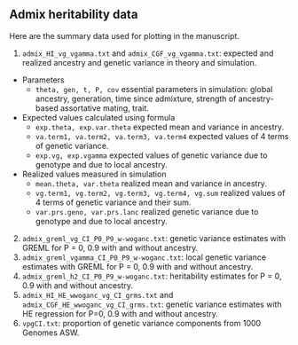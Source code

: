 ## Admix heritability data
Here are the summary data used for plotting in the manuscript.

1. ```admix_HI_vg_vgamma.txt``` and ```admix_CGF_vg_vgamma.txt```: expected and realized ancestry and genetic variance in theory and simulation.
 - Parameters
    - ```theta, gen, t, P, cov``` essential parameters in simulation: global ancestry, generation, time since admixture, strength of ancestry-based assortative mating, trait.
 - Expected values calculated using formula
    - ```exp.theta, exp.var.theta``` expected mean and variance in ancestry.
    - ```va.term1, va.term2, va.term3, va.term4``` expected values of 4 terms of genetic variance. 
    - ```exp.vg, exp.vgamma``` expected values of genetic variance due to genotype and due to local ancestry.
 - Realized values measured in simulation
    - ```mean.theta, var.theta``` realized mean and variance in ancestry.
    - ```vg.term1, vg.term2, vg.term3, vg.term4, vg.sum``` realized values of 4 terms of genetic variance and their sum.
    - ```var.prs.geno, var.prs.lanc``` realized genetic variance due to genotype and due to local ancestry.
2. ```admix_greml_vg_CI_P0_P9_w-woganc.txt```: genetic variance estimates with GREML for P = 0, 0.9 with and without ancestry.
3. ```admix_greml_vgamma_CI_P0_P9_w-woganc.txt```: local genetic variance estimates with GREML for P = 0, 0.9 with and without ancestry.
4. ```admix_greml_h2_CI_P0_P9_w-woganc.txt```: heritability estimates for P = 0, 0.9 with and without ancestry.
5. ```admix_HI_HE_wwoganc_vg_CI_grms.txt``` and ```admix_CGF_HE_wwoganc_vg_CI_grms.txt```: genetic variance estimates with HE regression for P=0, 0.9 with and without ancestry.
6. ```vpgCI.txt```: proportion of genetic variance components from 1000 Genomes ASW.
